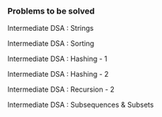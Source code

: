### Problems to be solved

Intermediate DSA : Strings

Intermediate DSA : Sorting

Intermediate DSA : Hashing - 1

Intermediate DSA : Hashing - 2

Intermediate DSA : Recursion - 2

Intermediate DSA : Subsequences & Subsets

